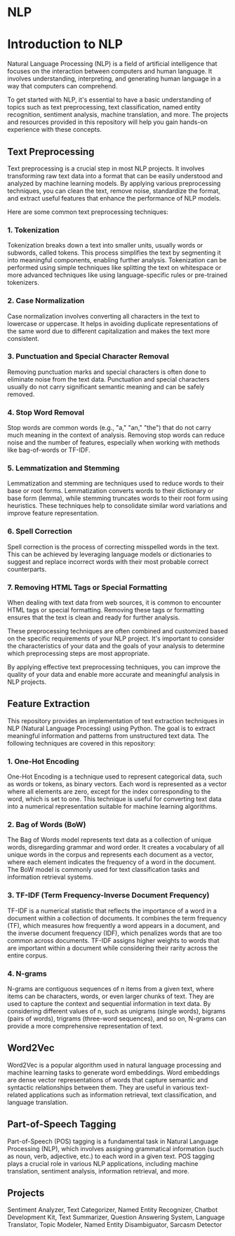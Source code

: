 # NLP

# Introduction to NLP
Natural Language Processing (NLP) is a field of artificial intelligence that focuses on the interaction between computers and human language. It involves understanding, interpreting, and generating human language in a way that computers can comprehend.

To get started with NLP, it's essential to have a basic understanding of topics such as text preprocessing, text classification, named entity recognition, sentiment analysis, machine translation, and more. The projects and resources provided in this repository will help you gain hands-on experience with these concepts.




## Text Preprocessing
Text preprocessing is a crucial step in most NLP projects. It involves transforming raw text data into a format that can be easily understood and analyzed by machine learning models. By applying various preprocessing techniques, you can clean the text, remove noise, standardize the format, and extract useful features that enhance the performance of NLP models.

Here are some common text preprocessing techniques:

### 1. Tokenization
Tokenization breaks down a text into smaller units, usually words or subwords, called tokens. This process simplifies the text by segmenting it into meaningful components, enabling further analysis. Tokenization can be performed using simple techniques like splitting the text on whitespace or more advanced techniques like using language-specific rules or pre-trained tokenizers.

### 2. Case Normalization
Case normalization involves converting all characters in the text to lowercase or uppercase. It helps in avoiding duplicate representations of the same word due to different capitalization and makes the text more consistent.

### 3. Punctuation and Special Character Removal
Removing punctuation marks and special characters is often done to eliminate noise from the text data. Punctuation and special characters usually do not carry significant semantic meaning and can be safely removed.

### 4. Stop Word Removal
Stop words are common words (e.g., "a," "an," "the") that do not carry much meaning in the context of analysis. Removing stop words can reduce noise and the number of features, especially when working with methods like bag-of-words or TF-IDF.

### 5. Lemmatization and Stemming
Lemmatization and stemming are techniques used to reduce words to their base or root forms. Lemmatization converts words to their dictionary or base form (lemma), while stemming truncates words to their root form using heuristics. These techniques help to consolidate similar word variations and improve feature representation.

### 6. Spell Correction
Spell correction is the process of correcting misspelled words in the text. This can be achieved by leveraging language models or dictionaries to suggest and replace incorrect words with their most probable correct counterparts.

### 7. Removing HTML Tags or Special Formatting
When dealing with text data from web sources, it is common to encounter HTML tags or special formatting. Removing these tags or formatting ensures that the text is clean and ready for further analysis.

These preprocessing techniques are often combined and customized based on the specific requirements of your NLP project. It's important to consider the characteristics of your data and the goals of your analysis to determine which preprocessing steps are most appropriate.

By applying effective text preprocessing techniques, you can improve the quality of your data and enable more accurate and meaningful analysis in NLP projects.



## Feature Extraction 


This repository provides an implementation of text extraction techniques in NLP (Natural Language Processing) using Python. The goal is to extract meaningful information and patterns from unstructured text data. The following techniques are covered in this repository:

### 1. One-Hot Encoding
One-Hot Encoding is a technique used to represent categorical data, such as words or tokens, as binary vectors. Each word is represented as a vector where all elements are zero, except for the index corresponding to the word, which is set to one. This technique is useful for converting text data into a numerical representation suitable for machine learning algorithms.

### 2. Bag of Words (BoW)
The Bag of Words model represents text data as a collection of unique words, disregarding grammar and word order. It creates a vocabulary of all unique words in the corpus and represents each document as a vector, where each element indicates the frequency of a word in the document. The BoW model is commonly used for text classification tasks and information retrieval systems.

### 3. TF-IDF (Term Frequency-Inverse Document Frequency)
TF-IDF is a numerical statistic that reflects the importance of a word in a document within a collection of documents. It combines the term frequency (TF), which measures how frequently a word appears in a document, and the inverse document frequency (IDF), which penalizes words that are too common across documents. TF-IDF assigns higher weights to words that are important within a document while considering their rarity across the entire corpus.

### 4. N-grams
N-grams are contiguous sequences of n items from a given text, where items can be characters, words, or even larger chunks of text. They are used to capture the context and sequential information in text data. By considering different values of n, such as unigrams (single words), bigrams (pairs of words), trigrams (three-word sequences), and so on, N-grams can provide a more comprehensive representation of text.

## Word2Vec

Word2Vec is a popular algorithm used in natural language processing and machine learning tasks to generate word embeddings. Word embeddings are dense vector representations of words that capture semantic and syntactic relationships between them. They are useful in various text-related applications such as information retrieval, text classification, and language translation.


## Part-of-Speech Tagging
Part-of-Speech (POS) tagging is a fundamental task in Natural Language Processing (NLP), which involves assigning grammatical information (such as noun, verb, adjective, etc.) to each word in a given text. POS tagging plays a crucial role in various NLP applications, including machine translation, sentiment analysis, information retrieval, and more.

## Projects 

Sentiment Analyzer, Text Categorizer, Named Entity Recognizer, Chatbot Development Kit, Text Summarizer, Question Answering System, Language Translator, Topic Modeler, Named Entity Disambiguator, Sarcasm Detector


